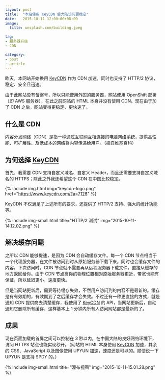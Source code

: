 ```yaml
---
layout: post
title:  "本站使用 KeyCDN 后大陆访问更稳定"
date:   2015-10-11 12:00:00+08:00
image:
  title: unsplash.com/building.jpeg

tag: 
- 服务器升级
- CDN

category: 
- post
- article
---
```


昨天，本网站开始换用 [KeyCDN](https://www.keycdn.com/?a=7126) 作为 CDN 加速，同时也支持了 HTTP/2 协议，稳定、安全且迅速。

由于此网站没有备案号，所以只能使用外国的服务器，网站使用 OpenShift 部署（即 AWS 服务器），在此之前网站的 HTML 本身并没有使用 CDN。现在由于加了 CDN 之后，网站变得更稳定、更快速了。

## 什么是 CDN

内容分发网络（CDN）是指一种通过互联网互相连接的电脑网络系统，提供高性能、可扩展性、及低成本的网络将内容传递给用户。（摘自维基百科）

## 为何选择 [KeyCDN](https://www.keycdn.com/?a=7126)

首先，我需要 CDN 支持自定义域名、自定义 Header，而且还需要支持自定义域名的 HTTPS；除此之外我还希望这个 CDN 在中国比较稳定。

{% include img.html img="keycdn-logo.png" href="https://www.keycdn.com/?a=7126" %}

KeyCDN 不仅满足了上述所有的要求，还提供了 HTTP/2 支持、强大的统计功能等。

{% include img-small.html title="HTTP/2 测试" img="2015-10-11-14.12.02.png" %}

## 解决缓存问题

之所以 CDN 能够提速，是因为 CDN 会自动缓存文件。每一个 CDN 节点相当于一个代理服务器，在文件被访问到时从原始服务器下载下来，同时也会缓存文件的内容。下次访问时，CDN 节点就不需要再从远程服务器下载文件，直接从缓存的地方返回给你。由于 CDN 节点离你的物理位置相对原始服务器更近，带宽也能有保证，所以延迟更小，速度更快。

但是当网站更新后，需要等待缓存失效，不然用户访问到的内容不是最新的。缓存是有有效期的，有效期到了之后缓存才会失效。不过还有一种更直接的方式，就是通知 CDN 提供商去清楚缓存，我使用了 [KeyCDN](https://www.keycdn.com/?a=7126) 的 API，当网站更新后，自动通知它删除所有缓存，这样基本上 1 分钟内所有人访问网站都是最新的了。

## 成果

现在页面加载的首屏之间可以控制在 3 秒以内，在中国大陆的良好网络环境下，访问 HTTPS 站点也能实现秒开。（网站的 HTML 本身使用 [KeyCDN](https://www.keycdn.com/?a=7126) 加速，其余的 CSS、JavaScript 以及图像使用 UPYUN 加速，速度还是可以的。顺便说一下 UPYUN 是支持 SPDY 的。）

{% include img-small.html title="瀑布视图" img="2015-10-11-15.01.28.png" %}
